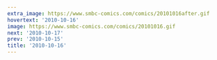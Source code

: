 ```yaml
---
extra_image: https://www.smbc-comics.com/comics/20101016after.gif
hovertext: '2010-10-16'
image: https://www.smbc-comics.com/comics/20101016.gif
next: '2010-10-17'
prev: '2010-10-15'
title: '2010-10-16'
---
```

